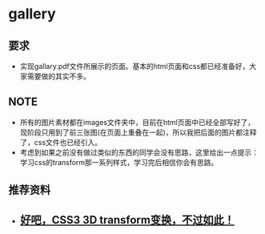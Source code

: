 # gallery
## 要求

- 实现gallary.pdf文件所展示的页面。基本的html页面和css都已经准备好，大家需要做的其实不多。

## NOTE

- 所有的图片素材都在images文件夹中，目前在html页面中已经全部写好了，现阶段只用到了前三张图(在页面上重叠在一起)，所以我把后面的图片都注释了，css文件也已经引入。
- 考虑到如果之前没有做过类似的东西的同学会没有思路，这里给出一点提示：学习css的transform那一系列样式，学习完后相信你会有思路。

## 推荐资料

- ## [好吧，CSS3 3D transform变换，不过如此！](https://www.zhangxinxu.com/wordpress/2012/09/css3-3d-transform-perspective-animate-transition/)

